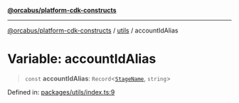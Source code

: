 [**@orcabus/platform-cdk-constructs**](../../../../README.md)

***

[@orcabus/platform-cdk-constructs](../../../../README.md) / [utils](../README.md) / accountIdAlias

# Variable: accountIdAlias

> `const` **accountIdAlias**: `Record`\<[`StageName`](../type-aliases/StageName.md), `string`\>

Defined in: [packages/utils/index.ts:9](https://github.com/OrcaBus/platform-cdk-constructs/blob/eb710b2f105d22a64c8abea3b2245773c2378377/packages/utils/index.ts#L9)
